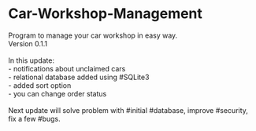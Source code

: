 # Car-Workshop-Management

Program to manage your car workshop in easy way.<br />Version 0.1.1 <br /><br />In this update:<br />- notifications about unclaimed cars<br />- relational database added using #SQLite3<br /> - added sort option<br /> - you can change order status<br /><br /> Next update will solve problem with #initial #database, improve #security, fix a few #bugs.
